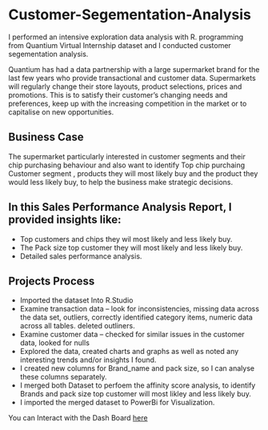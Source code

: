 # Customer-Segementation-Analysis

I performed an intensive exploration data analysis with R. programming from Quantium Virtual Internship dataset and I conducted customer segementation analysis.

Quantium has had a data partnership with a large supermarket brand for the last few years who provide transactional and customer data. Supermarkets will regularly change their store layouts, product selections, prices and promotions. This is to satisfy their customer’s changing needs and preferences, keep up with the increasing competition in the market or to capitalise on new opportunities.

## Business Case
The supermarket  particularly interested in customer segments and their chip purchasing behaviour and also want to identify  Top chip purchaing Customer segment , products they will most likely buy and the product they would less likely buy, to help the business make strategic decisions. 

## In this Sales Performance Analysis Report, I provided insights like:
* Top customers and chips they wil most likely and less likely buy.
* The Pack size top customer they will most likely and less likely buy.
* Detailed sales performance analysis.

## Projects Process
* Imported the dataset Into R.Studio
* Examine transaction data – look for inconsistencies, missing data across the data set, outliers, correctly identified category items, numeric data across all tables.
deleted outliners.
* Examine customer data – checked for similar issues in the customer data, looked for nulls 
* Explored the data, created charts and graphs as well as noted any interesting trends and/or insights I found.
* I created new columns for Brand_name and pack size, so I can analyse these columns separately.
* I merged both Dataset to perfoem the affinity score analysis, to identify Brands and pack size top customer will most likley and less likely buy.
* I imported the merged dataset to PowerBi for Visualization.

You can Interact with the Dash Board [here]([url](https://app.powerbi.com/view?r=eyJrIjoiZTE1YmJhMzEtZDNlYi00NmFhLWE3NjItZmM2MGJmMTM3NmZiIiwidCI6IjA1NmU1MmZmLTNmY2ItNGY2Yi04MjUxLTQ4MWVhMTIwZmQ0MSJ9))
